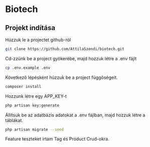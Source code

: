 # Biotech
## Projekt indítása
Húzzuk le a projectet github-ról
```bash
git clone https://github.com/AttilaSzendi/biotech.git
```
Cd-zzünk be a project gyökerébe, majd hozzuk létre a .env fájlt
```bash
cp .env.example .env
```
Következő lépésként húzzuk be a project függőségeit.
```bash
composer install
```
Hozzunk létre egy APP_KEY-t
```bash
php artisan key:generate
```
Állítsuk be az adatbázis adatokat a .env fájlban, majd hozzuk létre a táblákat.
```bash
php artisan migrate --seed
```
Feature teszteket írtam Tag és Product Crud-okra.

